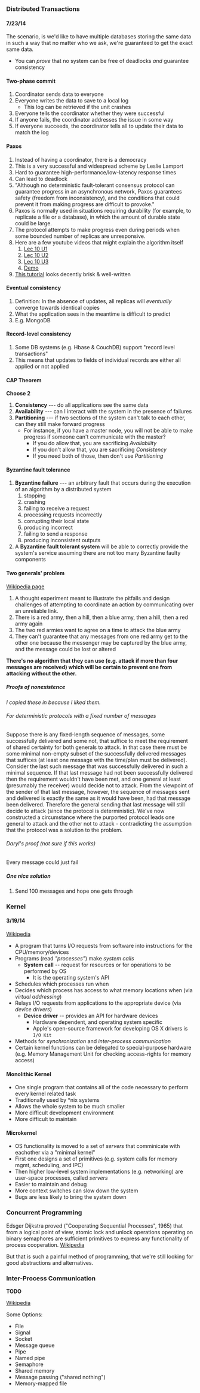 ### Distributed Transactions

#### 7/23/14

The scenario, is we'd like to have multiple databases storing the same data in
such a way that no matter who we ask, we're guaranteed to get the exact same data.

* You can *prove* that no system can be free of deadlocks *and* guarantee consistency

#### Two-phase commit
1. Coordinator sends data to everyone
2. Everyone writes the data to save to a local log
    * This log can be retrieved if the unit crashes
3. Everyone tells the coordinator whether they were successful
4. If anyone fails, the coordinator addresses the issue in some way
5. If everyone succeeds, the coordinator tells all to update their data to match the log

#### Paxos
1. Instead of having a coordinator, there is a democracy
2. This is a very successful and widespread scheme by Leslie Lamport
3. Hard to guarantee high-performance/low-latency response times
4. Can lead to deadlock
5. "Although no deterministic fault-tolerant consensus protocol can guarantee progress in an asynchronous network, Paxos guarantees safety (freedom from inconsistency), and the conditions that could prevent it from making progress are difficult to provoke."
6. Paxos is normally used in situations requiring durability (for example, to replicate a file or a database), in which the amount of durable state could be large.
7. The protocol attempts to make progress even during periods when some bounded number of replicas are unresponsive.
8. Here are a few youtube videos that might explain the algorithm itself
    1. [Lec 10 U1](https://www.youtube.com/watch?v=s66GsKmU7kg&list=PL700757A5D4B3F368&index=57)
    1. [Lec 10 U2](https://www.youtube.com/watch?v=5scBtoyz8HU&list=PL700757A5D4B3F368&index=58)
    1. [Lec 10 U3](https://www.youtube.com/watch?v=s66GsKmU7kg&list=PL700757A5D4B3F368&index=59)
    1. [Demo](https://www.youtube.com/watch?v=jyel-iADuUU)
9. [This tutorial](http://the-paper-trail.org/blog/consensus-protocols-paxos/) looks decently brisk & well-written
    
#### Eventual consistency
1. Definition: In the absence of updates, all replicas will *eventually* converge towards identical copies
2. What the application sees in the meantime is difficult to predict
3. E.g. MongoDB

#### Record-level consistency
1. Some DB systems (e.g. Hbase & CouchDB) support "record level transactions"
2. This means that updates to fields of individual records are either all applied or not applied

#### CAP Theorem
**Choose 2**

1. **Consistency** --- do all applications see the same data
2. **Availability** --- can I interact with the system in the presence of failures
3. **Partitioning** --- if two sections of the system can't talk to each other, can they still make forward progress
    * For instance, if you have a master node, you will not be able to make progress if someone can't communicate with the master?
        * If you do allow that, you are sacrificing *Availability*
        * If you don't allow that, you are sacrificing *Consistency*
        * If you need both of those, then don't use *Partitioning*

#### Byzantine fault tolerance
1. **Byzantine failure** --- an arbitrary fault that occurs during the execution of an algorithm by a distributed system
    1. stopping
    2. crashing
    7. failing to receive a request
    3. processing requests incorrectly
    4. corrupting their local state
    5. producing incorrect 
    8. failing to send a response
    6. producing inconsistent outputs    
2. A **Byzantine fault tolerant system** will be able to correctly provide the system's service assuming there are not too many Byzantine faulty components

#### Two generals' problem
[Wikipedia page](http://en.wikipedia.org/wiki/Two_Generals%27_Problem)

1. A thought experiment meant to illustrate the pitfalls and design challenges of attempting to coordinate an action by communicating over an unreliable link.
2. There is a red army, then a hill, then a blue army, then a hill, then a red army again
3. The two red armies want to agree on a time to attack the blue army
4. They can't guarantee that any messages from one red army get to the other one because the messenger may be captured by the blue army, and the message could be lost or altered

**There's no algorithm that they can use (e.g. attack if more than four messages are received) which will be certain to prevent one from attacking without the other.**

##### Proofs of nonexistence
*I copied these in because I liked them.*
###### For deterministic protocols with a fixed number of messages
Suppose there is any fixed-length sequence of messages, some successfully delivered and some not, that suffice to meet the requirement of shared certainty for both generals to attack. In that case there must be some minimal non-empty subset of the successfully delivered messages that suffices (at least one message with the time/plan must be delivered). Consider the last such message that was successfully delivered in such a minimal sequence. If that last message had not been successfully delivered then the requirement wouldn't have been met, and one general at least (presumably the receiver) would decide not to attack. From the viewpoint of the sender of that last message, however, the sequence of messages sent and delivered is exactly the same as it would have been, had that message been delivered. Therefore the general sending that last message will still decide to attack (since the protocol is deterministic). We've now constructed a circumstance where the purported protocol leads one general to attack and the other not to attack - contradicting the assumption that the protocol was a solution to the problem.

###### Daryl's proof (not sure if this works)

Every message could just fail

##### One nice solution
1. Send 100 messages and hope one gets through 

### Kernel

#### 3/19/14

[Wikipedia](http://en.wikipedia.org/wiki/Operating_system_kernel)

* A program that turns I/O requests from software into instructions for the CPU/memory/devices
* Programs (read *"processes"*) make *system calls*
    * **System call** -- request for resources or for operations to be performed by OS
        * It is the operating system's API
* Schedules which processes run when
* Decides which process has access to what memory locations when (via *virtual addressing*)
* Relays I/O requests from applications to the appropriate device (via *device drivers*)
    * **Device driver** -- provides an API for hardware devices
        * Hardware dependent, and operating system specific
        * Apple's open-source framework for developing OS X drivers is `I/O Kit`
* Methods for *synchronization* and *inter-process communication*
* Certain kernel functions can be delegated to special-purpose hardware
  (e.g. Memory Management Unit for checking access-rights for memory access)

#### Monolithic Kernel

* One single program that contains all of the code necessary to perform every kernel related task
* Traditionally used by *nix systems
* Allows the whole system to be much smaller
* More difficult development environment
* More difficult to maintain

#### Microkernel

* OS functionality is moved to a set of *servers* that comminicate with eachother via a "minimal kernel"
* First one designs a set of primitives (e.g. system calls for memory mgmt, scheduling, and IPC)
* Then higher low-level system implementations (e.g. networking) are user-space processes, called *servers*
* Easier to maintain and debug
* More context switches can slow down the system
* Bugs are less likely to bring the system down

### Concurrent Programming

Edsger Dijkstra proved ("Cooperating Sequential Processes", 1965) that from a
logical point of view, atomic lock and unlock operations operating on binary
semaphores are sufficient primitives to express any functionality of process
cooperation. [Wikipedia](http://en.wikipedia.org/wiki/Operating_system_kernel)

But that is such a painful method of programming, that we're still looking for
good abstractions and alternatives.

### Inter-Process Communication

**TODO**

[Wikipedia](http://en.wikipedia.org/wiki/Inter-process_communication)

Some Options:

* File
* Signal
* Socket
* Message queue
* Pipe
* Named pipe
* Semaphore
* Shared memory
* Message passing ("shared nothing")
* Memory-mapped file

